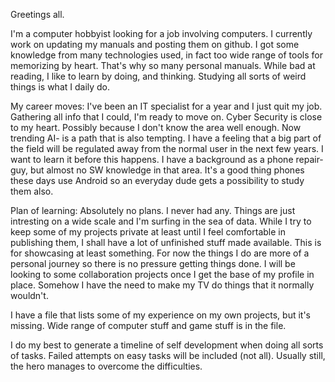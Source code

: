Greetings all.

I'm a computer hobbyist looking for a job involving computers. I currently work on updating my manuals and posting them on github. I got some knowledge from many technologies used, in fact too wide range of tools for memorizing by heart. That's why so many personal manuals. While bad at reading, I like to learn by doing, and thinking. Studying all sorts of weird things is what I daily do.

My career moves:
I've been an IT specialist for a year and I just quit my job. Gathering all info that I could, I'm ready to move on. Cyber Security is close to my heart. Possibly because I don't know the area well enough. Now trending AI-<anything> is a path that is also tempting. I have a feeling that a big part of the field will be regulated away from the normal user in the next few years. I want to learn it before this happens. I have a background as a phone repair-guy, but almost no SW knowledge in that area. It's a good thing phones these days use Android so an everyday dude gets a possibility to study them also.

Plan of learning:
Absolutely no plans. I never had any. Things are just intresting on a wide scale and I'm surfing in the sea of data. While I try to keep some of my projects private at least until I feel comfortable in publishing them, I shall have a lot of unfinished stuff made available. This is for showcasing at least something. For now the things I do are more of a personal journey so there is no pressure getting things done. I will be looking to some collaboration projects once I get the base of my profile in place. Somehow I have the need to make my TV do things that it normally wouldn't.

I have a file that lists some of my experience on my own projects, but it's missing. Wide range of computer stuff and game stuff is in the file.

I do my best to generate a timeline of self development when doing all sorts of tasks. Failed attempts on easy tasks will be included (not all). Usually still, the hero manages to overcome the difficulties.

<!--
**justusvaltonen/justusvaltonen** is a ✨ _special_ ✨ repository because its `README.md` (this file) appears on your GitHub profile.

Here are some ideas to get you started:

- 🔭 I’m currently working on ...
- 🌱 I’m currently learning ...
- 👯 I’m looking to collaborate on ...
- 🤔 I’m looking for help with ...
- 💬 Ask me about ...
- 📫 How to reach me: ...
- 😄 Pronouns: ...
- ⚡ Fun fact: ...
-->
